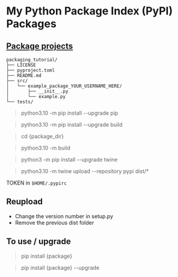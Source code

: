 # My Python Package Index (PyPI) Packages

<!-- - [kswutils](https://pypi.org/project/kswutils/) -->

## [Package projects](https://packaging.python.org/en/latest/tutorials/packaging-projects/)

```
packaging_tutorial/
├── LICENSE
├── pyproject.toml
├── README.md
├── src/
│   └── example_package_YOUR_USERNAME_HERE/
│       ├── __init__.py
│       └── example.py
└── tests/
```

> python3.10 -m pip install --upgrade pip

> python3.10 -m pip install --upgrade build 

> cd {package_dir}

> python3.10 -m build

> python3 -m pip install --upgrade twine

> python3.10 -m twine upload --repository pypi dist/*

TOKEN in `$HOME/.pypirc`

## Reupload

- Change the version number in setup.py
- Remove the previous dist folder

## To use / upgrade

> pip install {package}

> pip install {package} --upgrade
